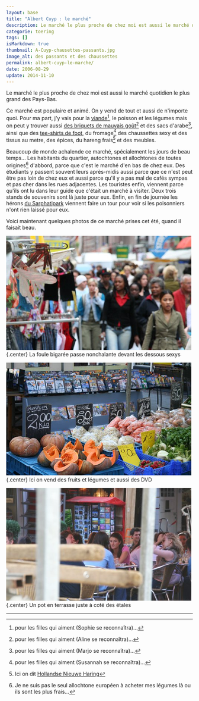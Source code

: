 ```yaml
---
layout: base
title: "Albert Cuyp : le marché"
description: Le marché le plus proche de chez moi est aussi le marché quotidien le plus grand des Pays-Bas.
categorie: toering
tags: []
isMarkdown: true
thumbnail: A-Cuyp-chausettes-passants.jpg
image_alt: des passants et des chaussettes
permalink: albert-cuyp-le-marche/
date: 2006-08-29
update: 2014-11-10
---
```


Le marché le plus proche de chez moi est aussi le marché quotidien le plus grand des Pays-Bas.

Ce marché est populaire et animé. On y vend de tout et aussi de n'importe quoi. Pour ma part, j'y vais pour la [viande](/le-lapin-cochon-avec-appeltjes)[^1], le poisson et les légumes mais on peut y trouver aussi [des briquets de mauvais goût](/briquets-aline)[^2] et des sacs d'arabe[^3], ainsi que des [tee-shirts de foot](/on-est-en-finaale), du fromage[^4] des chaussettes sexy et des tissus au metre, des épices, du hareng frais[^5] et des meubles. 

Beaucoup de monde achalende ce marché, spécialement les jours de beau temps... Les habitants du quartier, autochtones et allochtones de toutes origines[^6] d'abbord, parce que c'est le marché d'en bas de chez eux. Des étudiants y passent souvent leurs après-midis aussi parce que ce n'est peut être pas loin de chez eux et aussi parce qu'il y a pas mal de cafés sympas et pas cher dans les rues adjacentes. Les touristes enfin, viennent parce qu'ils ont lu dans leur guide que c'était un marché à visiter. Deux trois stands de souvenirs sont là juste pour eux. Enfin, en fin de journée les hérons [du Sarphatipark](/photos-du-pic-nic) viennent faire un tour pour voir si les poisonniers n'ont rien laissé pour eux.

Voici maintenant quelques photos de ce marché prises cet été, quand il faisait beau.
<!-- HTML -->
<div class="flex flex-col items-center">

![des passants et des chaussettes](A-Cuyp-chausettes-passants.jpg){.center}
La foule bigarée passe nonchalante devant les dessous sexys

![des potirons et des DVD](A-Cuyp-pompen-en-dvd.jpg){.center}
Ici on vend des fruits et légumes et aussi des DVD

![rangements et pot en terrasse](A-Cuyp-rangement-et-terrasse.jpg){.center}
Un pot en terrasse juste à coté des étales
<!-- HTML -->
</div>
<!-- / HTML -->

---
[^1]: pour les filles qui aiment (Sophie se reconnaîtra)...
[^2]: pour les filles qui aiment (Aline se reconnaîtra)...
[^3]: pour les filles qui aiment (Marjo se reconnaîtra)...
[^4]: pour les filles qui aiment (Susannah se reconnaîtra)...
[^5]: Ici on dit [Hollandse Nieuwe Haring](/de-hollandse-nieuwe-haring)
[^6]: Je ne suis pas le seul allochtone européen à acheter mes légumes là ou ils sont les plus frais...